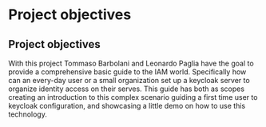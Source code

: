 # Project objectives

## Project objectives

With this project Tommaso Barbolani and Leonardo Paglia have the goal to provide a comprehensive basic guide to the IAM world. Specifically how can an every-day user or a small organization set up a keycloak server to organize identity access on their serves. This guide has both as scopes creating an introduction to this complex scenario guiding a first time user to keycloak configuration, and showcasing a little demo on how to use this technology.
